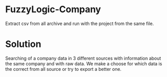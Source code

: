 # FuzzyLogic-Company
Extract csv from all archive and run with the project from the same file.

# Solution
Searching of a company data in 3 different sources with information about the same company and with raw data. We make a choose for which data is the correct from all source or try to export a better one.
